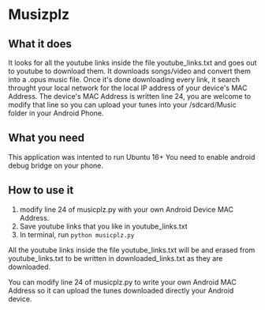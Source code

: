 # Musizplz

## What it does
It looks for all the youtube links inside the file youtube_links.txt and
goes out to youtube to download them. It downloads songs/video and convert them into a .opus music file.
Once it's done downloading every link, it search throught your local network for the local IP address of your device's MAC Address.
The device's MAC Address is written line 24, you are welcome to modify that line so you can upload your tunes into your /sdcard/Music folder in your Android Phone.


## What you need
This application was intented to run Ubuntu 16+
You need to enable android debug bridge on your phone.


## How to use it
1. modify line 24 of musicplz.py with your own Android Device MAC Address.
2. Save youtube links that you like in youtube_links.txt
3. In terminal, run 
`
python musicplz.py    
`



All the youtube links inside the file youtube_links.txt will be and erased from youtube_links.txt to be written in downloaded_links.txt as they are downloaded.

You can modify line 24 of musicplz.py to write your own Android MAC Address so it can upload the tunes downloaded directly  your Android device.